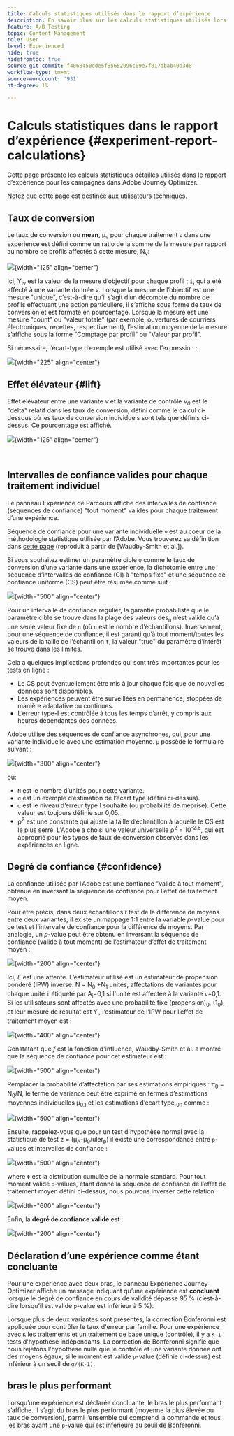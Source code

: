 ```yaml
---
title: Calculs statistiques utilisés dans le rapport d’expérience
description: En savoir plus sur les calculs statistiques utilisés lors de l’exécution des rapports d’expérience
feature: A/B Testing
topic: Content Management
role: User
level: Experienced
hide: true
hidefromtoc: true
source-git-commit: f4068450dde5f85652096c09e7f817dbab40a3d8
workflow-type: tm+mt
source-wordcount: '931'
ht-degree: 1%

---
```


# Calculs statistiques dans le rapport d’expérience {#experiment-report-calculations}

Cette page présente les calculs statistiques détaillés utilisés dans le rapport d’expérience pour les campagnes dans Adobe Journey Optimizer.

Notez que cette page est destinée aux utilisateurs techniques.

## Taux de conversion

Le taux de conversion ou **mean**, μ<sub>ν</sub> pour chaque traitement `ν` dans une expérience est défini comme un ratio de la somme de la mesure par rapport au nombre de profils affectés à cette mesure, N<sub>ν</sub>:

![](assets/statistical_1.png){width="125" align="center"}

Ici, Y<sub>iν</sub> est la valeur de la mesure d’objectif pour chaque profil ; `i`, qui a été affecté à une variante donnée *ν*. Lorsque la mesure de l’objectif est une mesure &quot;unique&quot;, c’est-à-dire qu’il s’agit d’un décompte du nombre de profils effectuant une action particulière, il s’affiche sous forme de taux de conversion et est formaté en pourcentage. Lorsque la mesure est une mesure &quot;count&quot; ou &quot;valeur totale&quot; (par exemple, ouvertures de courriers électroniques, recettes, respectivement), l’estimation moyenne de la mesure s’affiche sous la forme &quot;Comptage par profil&quot; ou &quot;Valeur par profil&quot;.

Si nécessaire, l’écart-type d’exemple est utilisé avec l’expression :

![](assets/statistical_2.png){width="225" align="center"}

## Effet élévateur {#lift}

Effet élévateur entre une variante  *ν* et la variante de contrôle  *ν<sub>0</sub>* est le &quot;delta&quot; relatif dans les taux de conversion, défini comme le calcul ci-dessous où les taux de conversion individuels sont tels que définis ci-dessus. Ce pourcentage est affiché.

![](assets/statistical_3.png){width="125" align="center"}

</br>

## Intervalles de confiance valides pour chaque traitement individuel

Le panneau Expérience de Parcours affiche des intervalles de confiance (séquences de confiance) &quot;tout moment&quot; valides pour chaque traitement d’une expérience.

Séquence de confiance pour une variante individuelle `ν` est au coeur de la méthodologie statistique utilisée par l’Adobe. Vous trouverez sa définition dans [cette page](https://doi.org/10.48550/arXiv.2103.06476) (reproduit à partir de [Waudby-Smith et al.]).

Si vous souhaitez estimer un paramètre cible `ψ` comme le taux de conversion d’une variante dans une expérience, la dichotomie entre une séquence d’intervalles de confiance (CI) à &quot;temps fixe&quot; et une séquence de confiance uniforme (CS) peut être résumée comme suit :

![](assets/statistical_4.png){width="500" align="center"}

Pour un intervalle de confiance régulier, la garantie probabiliste que le paramètre cible se trouve dans la plage des valeurs des<sub>n</sub> n’est valide qu’à une seule valeur fixe de `n` (où `n` est le nombre d’échantillons). Inversement, pour une séquence de confiance, il est garanti qu’à tout moment/toutes les valeurs de la taille de l’échantillon `t`, la valeur &quot;true&quot; du paramètre d’intérêt se trouve dans les limites.

Cela a quelques implications profondes qui sont très importantes pour les tests en ligne :

* Le CS peut éventuellement être mis à jour chaque fois que de nouvelles données sont disponibles.
* Les expériences peuvent être surveillées en permanence, stoppées de manière adaptative ou continues.
* L’erreur type-I est contrôlée à tous les temps d’arrêt, y compris aux heures dépendantes des données.

Adobe utilise des séquences de confiance asynchrones, qui, pour une variante individuelle avec une estimation moyenne. `μ` possède le formulaire suivant :

![](assets/statistical_5.png){width="300" align="center"}

où:

* `N` est le nombre d’unités pour cette variante.
* `σ` est un exemple d’estimation de l’écart type (défini ci-dessus).
* `α` est le niveau d’erreur type I souhaité (ou probabilité de méprise). Cette valeur est toujours définie sur 0,05.
* ρ<sup>2</sup> est une constante qui ajuste la taille d’échantillon à laquelle le CS est le plus serré. L&#39;Adobe a choisi une valeur universelle ρ<sup>2</sup> = 10<sup>-2.8</sup>, qui est approprié pour les types de taux de conversion observés dans les expériences en ligne.

## Degré de confiance {#confidence}

La confiance utilisée par l’Adobe est une confiance &quot;valide à tout moment&quot;, obtenue en inversant la séquence de confiance pour l’effet de traitement moyen.

Pour être précis, dans deux échantillons *t* test de la différence de moyens entre deux variantes, il existe un mappage 1:1 entre la variable *p*-value pour ce test et l’intervalle de confiance pour la différence de moyens. Par analogie, un *p*-value peut être obtenu en inversant la séquence de confiance (valide à tout moment) de l’estimateur d’effet de traitement moyen :

![](assets/statistical_6.png){width="200" align="center"}

Ici, *E* est une attente. L’estimateur utilisé est un estimateur de propension pondéré (IPW) inverse. N = N<sub>0</sub> +N<sub>1</sub> unités, affectations de variantes pour chaque unité `i` étiqueté par A<sub>i</sub>=0,1 si l&#39;unité est affectée à la variante `ν`=0,1. Si les utilisateurs sont affectés avec une probabilité fixe (propension)<sub>0</sub>, (1<sub>0</sub>), et leur mesure de résultat est Y<sub>i</sub>, l’estimateur de l’IPW pour l’effet de traitement moyen est :

![](assets/statistical_12.png){width="400" align="center"}

Constatant que *f* est la fonction d&#39;influence, Waudby-Smith et al. a montré que la séquence de confiance pour cet estimateur est :

![](assets/statistical_7.png){width="500" align="center"}

Remplacer la probabilité d’affectation par ses estimations empiriques : π<sub>0</sub> = N<sub>0</sub>/N, le terme de variance peut être exprimé en termes d’estimations moyennes individuelles μ<sub>0,1</sub> et les estimations d’écart type,<sub>0,1</sub> comme :

![](assets/statistical_8.png){width="500" align="center"}

Ensuite, rappelez-vous que pour un test d&#39;hypothèse normal avec la statistique de test z = (μ<sub>A</sub>-μ<sub>0</sub>/uler<sub>p</sub>) il existe une correspondance entre `p`-values et intervalles de confiance :

![](assets/statistical_9.png){width="500" align="center"}

where `Φ` est la distribution cumulée de la normale standard. Pour tout moment valide `p`-values, étant donné la séquence de confiance de l’effet de traitement moyen défini ci-dessus, nous pouvons inverser cette relation :

![](assets/statistical_10.png){width="600" align="center"}

Enfin, la **degré de confiance valide** est :

![](assets/statistical_11.png){width="200" align="center"}

## Déclaration d’une expérience comme étant concluante

Pour une expérience avec deux bras, le panneau Expérience Journey Optimizer affiche un message indiquant qu’une expérience est **concluant** lorsque le degré de confiance en cours de validité dépasse 95 % (c’est-à-dire lorsqu’il est valide `p`-value est inférieur à 5 %).

Lorsque plus de deux variantes sont présentes, la correction Bonferonni est appliquée pour contrôler le taux d&#39;erreur par famille. Pour une expérience avec `K` les traitements et un traitement de base unique (contrôle), il y a `K-1` tests d&#39;hypothèse indépendants. La correction de Bonferonni signifie que nous rejetons l&#39;hypothèse nulle que le contrôle et une variante donnée ont des moyens égaux, si le moment est valide `p`-value (définie ci-dessus) est inférieur à un seuil de `α/(K-1)`.

## bras le plus performant

Lorsqu’une expérience est déclarée concluante, le bras le plus performant s’affiche. Il s’agit du bras le plus performant (moyenne la plus élevée ou taux de conversion), parmi l’ensemble qui comprend la commande et tous les bras ayant une `p`-value qui est inférieure au seuil de Bonferonni.
